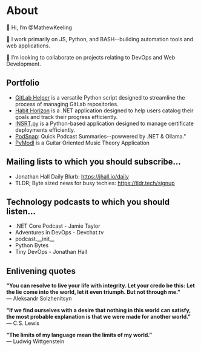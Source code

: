 # About
👋 Hi, I’m @MathewKeeling

🌱 I work primarily on JS, Python, and BASH--building automation tools and web applications.

💞️ I’m looking to collaborate on projects relating to DevOps and Web Development.

## Portfolio
  * [GitLab Helper](https://github.com/MathewKeeling/Gitlab-Helper) is a versatile Python script designed to streamline the process of managing GitLab repositories.
  * [Habit Horizon](https://github.com/MathewKeeling/Habit-Horizon) is a .NET application designed to help users catalog their goals and track their progress efficiently.
  * [INSRT.py](https://github.com/MathewKeeling/INSRT.py) is a Python-based application designed to manage certificate deployments efficiently.
  * [PodSnap](https://github.com/MathewKeeling/PodSnap): Quick Podcast Summaries--powwered by .NET & Ollama." 
  * [PyModl](https://github.com/MathewKeeling/GuitarModes) is a Guitar Oriented Music Theory Application

## Mailing lists to which you should subscribe...
* Jonathan Hall Daily Blurb: https://jhall.io/daily
* TLDR; Byte sized news for busy techies: https://tldr.tech/signup

## Technology podcasts to which you should listen...
* .NET Core Podcast - Jamie Taylor
* Adventures in DevOps - Devchat.tv
* podcast.\_\_init\_\_
* Python Bytes
* Tiny DevOps - Jonathan Hall

## Enlivening quotes
**“You can resolve to live your life with integrity. Let your credo be this: Let the lie come into the world, let it even triumph. But not through me.”** \
― Aleksandr Solzhenitsyn

**“If we find ourselves with a desire that nothing in this world can satisfy, the most probable explanation is that we were made for another world.”** \
― C.S. Lewis

**“The limits of my language mean the limits of my world.”** \
― Ludwig Wittgenstein

